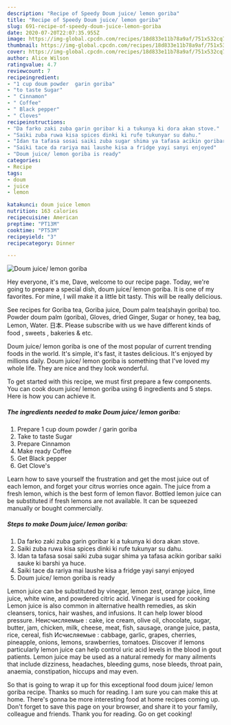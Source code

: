 ```yaml
---
description: "Recipe of Speedy Doum juice/ lemon goriba"
title: "Recipe of Speedy Doum juice/ lemon goriba"
slug: 691-recipe-of-speedy-doum-juice-lemon-goriba
date: 2020-07-20T22:07:35.955Z
image: https://img-global.cpcdn.com/recipes/18d833e11b78a9af/751x532cq70/doum-juice-lemon-goriba-recipe-main-photo.jpg
thumbnail: https://img-global.cpcdn.com/recipes/18d833e11b78a9af/751x532cq70/doum-juice-lemon-goriba-recipe-main-photo.jpg
cover: https://img-global.cpcdn.com/recipes/18d833e11b78a9af/751x532cq70/doum-juice-lemon-goriba-recipe-main-photo.jpg
author: Alice Wilson
ratingvalue: 4.7
reviewcount: 7
recipeingredient:
- "1 cup doum powder  garin goriba"
- "to taste Sugar"
- " Cinnamon"
- " Coffee"
- " Black pepper"
- " Cloves"
recipeinstructions:
- "Da farko zaki zuba garin goribar ki a tukunya ki dora akan stove."
- "Saiki zuba ruwa kisa spices dinki ki rufe tukunyar su dahu."
- "Idan ta tafasa sosai saiki zuba sugar shima ya tafasa acikin goribar saiki sauke ki barshi ya huce."
- "Saiki tace da rariya mai laushe kisa a fridge yayi sanyi enjoyed"
- "Doum juice/ lemon goriba is ready"
categories:
- Recipe
tags:
- doum
- juice
- lemon

katakunci: doum juice lemon 
nutrition: 163 calories
recipecuisine: American
preptime: "PT13M"
cooktime: "PT53M"
recipeyield: "3"
recipecategory: Dinner

---
```



![Doum juice/ lemon goriba](https://img-global.cpcdn.com/recipes/18d833e11b78a9af/751x532cq70/doum-juice-lemon-goriba-recipe-main-photo.jpg)

Hey everyone, it's me, Dave, welcome to our recipe page. Today, we're going to prepare a special dish, doum juice/ lemon goriba. It is one of my favorites. For mine, I will make it a little bit tasty. This will be really delicious.

See recipes for Goriba tea, Goriba juice, Doum palm tea(shayin goriba) too. Powder doum palm (goriba), Gloves, dried Ginger, Sugar or honey, tea bag, Lemon, Water. 日本. Please subscribe with us we have different kinds of food , sweets , bakeries &amp; etc.

Doum juice/ lemon goriba is one of the most popular of current trending foods in the world. It's simple, it's fast, it tastes delicious. It's enjoyed by millions daily. Doum juice/ lemon goriba is something that I've loved my whole life. They are nice and they look wonderful.


To get started with this recipe, we must first prepare a few components. You can cook doum juice/ lemon goriba using 6 ingredients and 5 steps. Here is how you can achieve it.

<!--inarticleads1-->

##### The ingredients needed to make Doum juice/ lemon goriba:

1. Prepare 1 cup doum powder / garin goriba
1. Take to taste Sugar
1. Prepare  Cinnamon
1. Make ready  Coffee
1. Get  Black pepper
1. Get  Clove&#39;s


Learn how to save yourself the frustration and get the most juice out of each lemon, and forget your citrus worries once again. The juice from a fresh lemon, which is the best form of lemon flavor. Bottled lemon juice can be substituted if fresh lemons are not available. It can be squeezed manually or bought commercially. 

<!--inarticleads2-->

##### Steps to make Doum juice/ lemon goriba:

1. Da farko zaki zuba garin goribar ki a tukunya ki dora akan stove.
1. Saiki zuba ruwa kisa spices dinki ki rufe tukunyar su dahu.
1. Idan ta tafasa sosai saiki zuba sugar shima ya tafasa acikin goribar saiki sauke ki barshi ya huce.
1. Saiki tace da rariya mai laushe kisa a fridge yayi sanyi enjoyed
1. Doum juice/ lemon goriba is ready


Lemon juice can be substituted by vinegar, lemon zest, orange juice, lime juice, white wine, and powdered citric acid. Vinegar is used for cooking Lemon juice is also common in alternative health remedies, as skin cleansers, tonics, hair washes, and infusions. It can help lower blood pressure. Неисчисляемые : cake, ice cream, olive oil, chocolate, sugar, butter, jam, chicken, milk, cheese, meat, fish, sausage, orange juice, pasta, rice, cereal, fish Исчисляемые : cabbage, garlic, grapes, cherries, pineapple, onions, lemons, srawberries, tomatoes. Discover if lemons particularly lemon juice can help control uric acid levels in the blood in gout patients. Lemon juice may be used as a natural remedy for many ailments that include dizziness, headaches, bleeding gums, nose bleeds, throat pain, anaemia, constipation, hiccups and may even. 

So that is going to wrap it up for this exceptional food doum juice/ lemon goriba recipe. Thanks so much for reading. I am sure you can make this at home. There's gonna be more interesting food at home recipes coming up. Don't forget to save this page on your browser, and share it to your family, colleague and friends. Thank you for reading. Go on get cooking!
